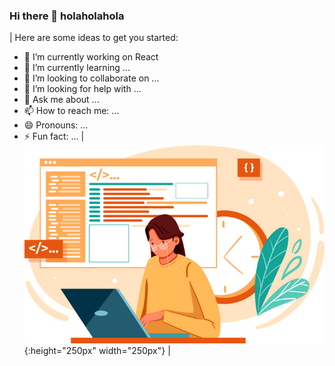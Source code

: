 ### Hi there 👋 holaholahola
| Here are some ideas to get you started:

- 🔭 I’m currently working on React 
- 🌱 I’m currently learning ...
- 👯 I’m looking to collaborate on ...
- 🤔 I’m looking for help with ...
- 💬 Ask me about ...
- 📫 How to reach me: ...
- 😄 Pronouns: ...
- ⚡ Fun fact: ... | ![developer](assets/developer.png){:height="250px" width="250px"} |



